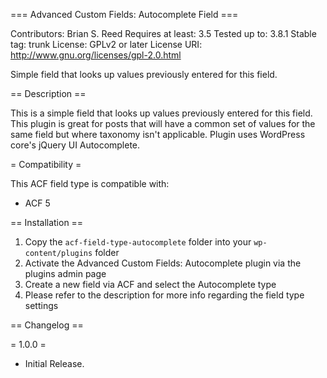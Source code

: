 === Advanced Custom Fields: Autocomplete Field ===

Contributors: Brian S. Reed
Requires at least: 3.5
Tested up to: 3.8.1
Stable tag: trunk
License: GPLv2 or later
License URI: http://www.gnu.org/licenses/gpl-2.0.html

Simple field that looks up values previously entered for this field.

== Description ==

This is a simple field that looks up values previously entered for this field. This plugin is great for posts that will have a common set of values for the same field but where taxonomy isn't applicable. Plugin uses WordPress core's jQuery UI Autocomplete.

= Compatibility =

This ACF field type is compatible with:
* ACF 5

== Installation ==

1. Copy the `acf-field-type-autocomplete` folder into your `wp-content/plugins` folder
2. Activate the Advanced Custom Fields: Autocomplete plugin via the plugins admin page
3. Create a new field via ACF and select the Autocomplete type
4. Please refer to the description for more info regarding the field type settings

== Changelog ==

= 1.0.0 =
* Initial Release.

